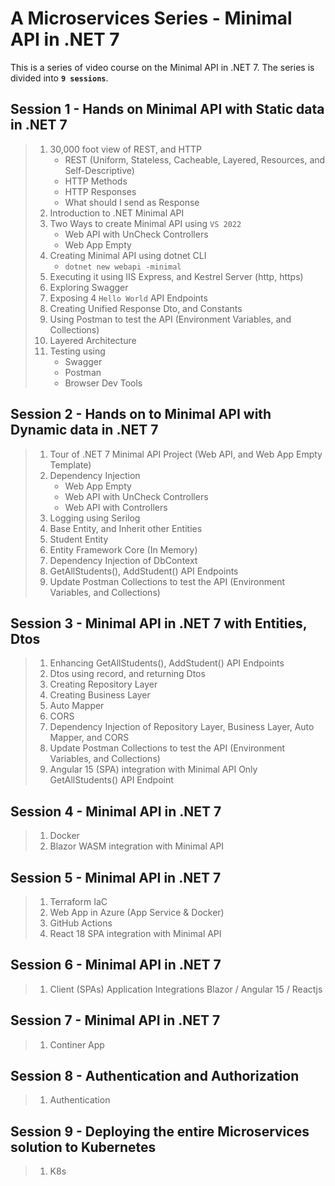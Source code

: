 # A Microservices Series - Minimal API in .NET 7

This is a series of video course on the Minimal API in .NET 7. The series is divided into **`9 sessions`**.

## Session 1 - Hands on Minimal API with Static data in .NET 7

> 1. 30,000 foot view of REST, and HTTP
>    - REST (Uniform, Stateless, Cacheable, Layered, Resources, and Self-Descriptive)
>    - HTTP Methods
>    - HTTP Responses
>    - What should I send as Response
> 1. Introduction to .NET Minimal API
> 1. Two Ways to create Minimal API using `VS 2022`
>    - Web API with UnCheck Controllers
>    - Web App Empty
> 1. Creating Minimal API using dotnet CLI
>    - `dotnet new webapi -minimal`
> 1. Executing it using IIS Express, and Kestrel Server (http, https)
> 1. Exploring Swagger
> 1. Exposing 4 `Hello World` API Endpoints
> 1. Creating Unified Response Dto, and Constants
> 1. Using Postman to test the API (Environment Variables, and Collections)
> 1. Layered Architecture
> 1. Testing using
>    - Swagger
>    - Postman
>    - Browser Dev Tools

## Session 2 - Hands on to Minimal API with Dynamic data in .NET 7

> 1. Tour of .NET 7 Minimal API Project (Web API, and Web App Empty Template)
> 1. Dependency Injection
>    - Web App Empty
>    - Web API with UnCheck Controllers
>    - Web API with Controllers
> 1. Logging using Serilog
> 1. Base Entity, and Inherit other Entities
> 1. Student Entity
> 1. Entity Framework Core (In Memory)
> 1. Dependency Injection of DbContext
> 1. GetAllStudents(), AddStudent() API Endpoints
> 1. Update Postman Collections to test the API (Environment Variables, and Collections)

## Session 3 - Minimal API in .NET 7 with Entities, Dtos

> 1. Enhancing GetAllStudents(), AddStudent() API Endpoints
> 1. Dtos using record, and returning Dtos
> 1. Creating Repository Layer
> 1. Creating Business Layer
> 1. Auto Mapper
> 1. CORS
> 1. Dependency Injection of Repository Layer, Business Layer, Auto Mapper, and CORS
> 1. Update Postman Collections to test the API (Environment Variables, and Collections)
> 1. Angular 15 (SPA) integration with Minimal API Only GetAllStudents() API Endpoint

## Session 4 - Minimal API in .NET 7

> 1. Docker
> 1. Blazor WASM  integration with Minimal API

## Session 5 - Minimal API in .NET 7

> 1. Terraform IaC
> 1. Web App in Azure (App Service & Docker)
> 1. GitHub Actions
> 1. React 18 SPA integration with Minimal API

## Session 6 - Minimal API in .NET 7

> 1. Client (SPAs) Application Integrations Blazor / Angular 15 / Reactjs

## Session 7 - Minimal API in .NET 7

> 1. Continer App

## Session 8 - Authentication and Authorization

> 1. Authentication

## Session 9 - Deploying the entire Microservices solution to Kubernetes

> 1. K8s
